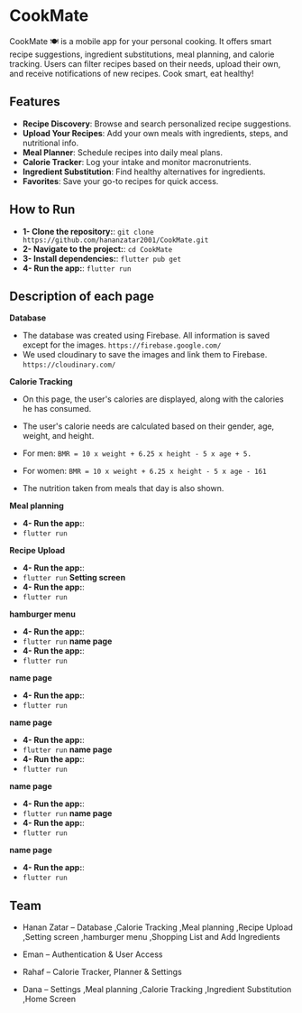 # CookMate
CookMate 🍽️ is a mobile app for your personal cooking. It offers smart recipe suggestions, ingredient substitutions, meal planning, and calorie tracking. Users can filter recipes based on their needs, upload their own, and receive notifications of new recipes. Cook smart, eat healthy!

## Features

-  **Recipe Discovery**: Browse and search personalized recipe suggestions.
-  **Upload Your Recipes**: Add your own meals with ingredients, steps, and nutritional info.
-  **Meal Planner**: Schedule recipes into daily meal plans.
-  **Calorie Tracker**: Log your intake and monitor macronutrients.
-  **Ingredient Substitution**: Find healthy alternatives for ingredients.
-  **Favorites**: Save your go-to recipes for quick access.

## How to Run

-  **1- Clone the repository:**:
  `git clone https://github.com/hananzatar2001/CookMate.git`
-  **2- Navigate to the project:**:
  `cd CookMate`
-  **3- Install dependencies:**:
   `flutter pub get`
-  **4- Run the app:**:
   `flutter run`
  
## Description of each page

**Database**
-  The database was created using Firebase. All information is saved except for the images.
   `https://firebase.google.com/`
-  We used cloudinary to save the images and link them to Firebase.
  `https://cloudinary.com/`

**Calorie Tracking**
-  On this page, the user's calories are displayed, along with the calories he has consumed.
-  The user's calorie needs are calculated based on their gender, age, weight, and height.
-  For men:
   `BMR = 10 x weight + 6.25 x height - 5 x age + 5.`
-  For women:
   `BMR = 10 x weight + 6.25 x height - 5 x age - 161`
   
-  The nutrition taken from meals that day is also shown.
   
**Meal planning**
-  **4- Run the app:**:
-  `flutter run`

**Recipe Upload**
-  **4- Run the app:**:
-  `flutter run`
**Setting screen**
-  **4- Run the app:**:
-  `flutter run`

**hamburger menu**
-  **4- Run the app:**:
-  `flutter run`
**name page**
-  **4- Run the app:**:
-  `flutter run`

**name page**
-  **4- Run the app:**:
-  `flutter run`

**name page**
-  **4- Run the app:**:
-  `flutter run`
**name page**
-  **4- Run the app:**:
-  `flutter run`

**name page**
-  **4- Run the app:**:
-  `flutter run`
**name page**
-  **4- Run the app:**:
-  `flutter run`

**name page**
-  **4- Run the app:**:
-  `flutter run`

## Team
- Hanan Zatar – Database ,Calorie Tracking ,Meal planning ,Recipe Upload ,Setting screen ,hamburger menu ,Shopping List and Add Ingredients 

- Eman – Authentication & User Access

- Rahaf – Calorie Tracker, Planner & Settings

- Dana – Settings ,Meal planning ,Calorie Tracking ,Ingredient Substitution ,Home Screen
